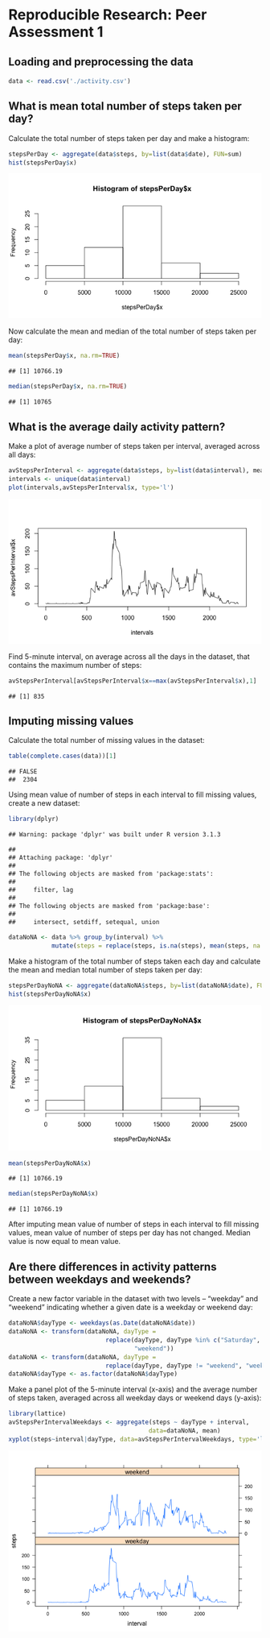 # Reproducible Research: Peer Assessment 1


## Loading and preprocessing the data


```r
data <- read.csv('./activity.csv')
```


## What is mean total number of steps taken per day?

Calculate the total number of steps taken per day and make a histogram:

```r
stepsPerDay <- aggregate(data$steps, by=list(data$date), FUN=sum)
hist(stepsPerDay$x)
```

![](PA1_template_files/figure-html/unnamed-chunk-2-1.png) 

Now calculate the mean and median of the total number of steps taken per day:

```r
mean(stepsPerDay$x, na.rm=TRUE)
```

```
## [1] 10766.19
```

```r
median(stepsPerDay$x, na.rm=TRUE)
```

```
## [1] 10765
```


## What is the average daily activity pattern?

Make a plot of average number of steps taken per interval, averaged across all days:

```r
avStepsPerInterval <- aggregate(data$steps, by=list(data$interval), mean, na.rm=TRUE)
intervals <- unique(data$interval)
plot(intervals,avStepsPerInterval$x, type='l')
```

![](PA1_template_files/figure-html/unnamed-chunk-4-1.png) 

Find 5-minute interval, on average across all the days in the dataset, that contains the maximum number of steps:

```r
avStepsPerInterval[avStepsPerInterval$x==max(avStepsPerInterval$x),1]
```

```
## [1] 835
```

## Imputing missing values

Calculate the total number of missing values in the dataset:

```r
table(complete.cases(data))[1]
```

```
## FALSE 
##  2304
```

Using mean value of number of steps in each interval to fill missing values, create a new dataset:

```r
library(dplyr)
```

```
## Warning: package 'dplyr' was built under R version 3.1.3
```

```
## 
## Attaching package: 'dplyr'
## 
## The following objects are masked from 'package:stats':
## 
##     filter, lag
## 
## The following objects are masked from 'package:base':
## 
##     intersect, setdiff, setequal, union
```

```r
dataNoNA <- data %>% group_by(interval) %>% 
            mutate(steps = replace(steps, is.na(steps), mean(steps, na.rm=TRUE)))
```

Make a histogram of the total number of steps taken each day and calculate the mean and median total number of steps taken per day:

```r
stepsPerDayNoNA <- aggregate(dataNoNA$steps, by=list(dataNoNA$date), FUN=sum)
hist(stepsPerDayNoNA$x)
```

![](PA1_template_files/figure-html/unnamed-chunk-8-1.png) 

```r
mean(stepsPerDayNoNA$x)
```

```
## [1] 10766.19
```

```r
median(stepsPerDayNoNA$x)
```

```
## [1] 10766.19
```

After imputing mean value of number of steps in each interval to fill missing values, mean value of number of steps per day has not changed. Median value is now equal to mean value. 

## Are there differences in activity patterns between weekdays and weekends?

Create a new factor variable in the dataset with two levels – “weekday” and “weekend” indicating whether a given date is a weekday or weekend day:

```r
dataNoNA$dayType <- weekdays(as.Date(dataNoNA$date))
dataNoNA <- transform(dataNoNA, dayType = 
                           replace(dayType, dayType %in% c("Saturday", "Sunday"),    
                                   "weekend"))    
dataNoNA <- transform(dataNoNA, dayType = 
                           replace(dayType, dayType != "weekend", "weekday"))    
dataNoNA$dayType <- as.factor(dataNoNA$dayType)
```

Make a panel plot of the 5-minute interval (x-axis) and the average number of steps taken, averaged across all weekday days or weekend days (y-axis):

```r
library(lattice)
avStepsPerIntervalWeekdays <- aggregate(steps ~ dayType + interval, 
                                       data=dataNoNA, mean)
xyplot(steps~interval|dayType, data=avStepsPerIntervalWeekdays, type='l', layout=c(1,2))
```

![](PA1_template_files/figure-html/unnamed-chunk-10-1.png) 
